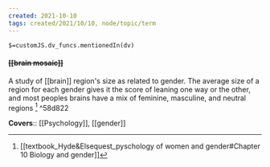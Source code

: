 ```yaml
---
created: 2021-10-10
tags: created/2021/10/10, node/topic/term
---
```

`$=customJS.dv_funcs.mentionedIn(dv)`

#### <s class="topic-title">[[brain mosaic]]</s>


A study of [[brain]] region's size as related to gender. The average size of a region for each gender gives it the score of leaning one way or the other, and most peoples brains have a mix of feminine, masculine, and neutral regions [^1] ^58d822

**Covers**:: [[Psychology]], [[gender]]

[^1]: [[textbook_Hyde&Elsequest_pyschology of women and gender#Chapter 10 Biology and gender]]